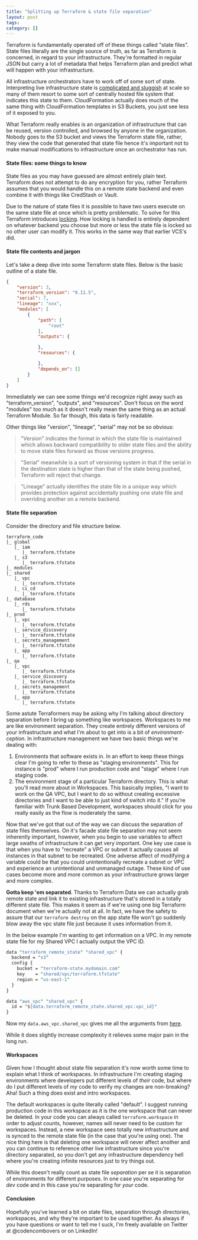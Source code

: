 ```yaml
---
title: "Splitting up Terraform & state file separation"
layout: post
tags:
category: []
---
```


Terraform is fundamentally operated off of these things called "state files". State files literally are the single source of truth, as far as Terraform is concerned, in regard to your infrastructure. They're formatted in regular JSON but carry a lot of metadata that helps Terraform plan and predict what will happen with your infrastructure.

All infrastructure orchestrators have to work off of some sort of state. Interpreting live infrastructure state is [complicated and sluggish](https://github.com/hashicorp/terraform/issues/10474) at scale so many of them resort to some sort of centrally hosted file system that indicates this state to them. CloudFormation actually does much of the same thing with CloudFormation templates in S3 Buckets, you just see less of it exposed to you.

What Terraform really enables is an organization of infrastructure that can be reused, version controlled, and browsed by anyone in the organization. Nobody goes to the S3 bucket and views the Terraform state file, rather, they view the code that generated that state file hence it's important not to make manual modifications to infrastructure once an orchestrator has run.

<!--more-->

#### State files: some things to know

State files as you may have guessed are almost entirely plain text. Terraform does not attempt to do any encryption for you, rather Terraform assumes that you would handle this on a remote state backend and even combine it with things like CredStash or Vault.

Due to the nature of state files it is possible to have two users execute on the same state file at once which is pretty problematic. To solve for this Terraform introduces [locking](https://www.terraform.io/docs/state/locking.html). How locking is handled is entirely dependent on whatever backend you choose but more or less the state file is locked so no other user can modify it. This works in the same way that earlier VCS's did.



#### State file contents and jargon

Let's take a deep dive into some Terraform state files. Below is the basic outline of a state file.

```json
{
    "version": 3,
    "terraform_version": "0.11.5",
    "serial": 7,
    "lineage": "xxx",
    "modules": [
        {
            "path": [
                "root"
            ],
            "outputs": {

            },
            "resources": {

            },
            "depends_on": []
        }
    ]
}
```

Immediately we can see some things we'd recognize right away such as "terraform_version", "outputs", and "resources". Don't focus on the word "modules" too much as it doesn't really mean the same thing as an actual Terraform Module. So far though, this data is fairly readable.

Other things like "version", "lineage", "serial" may not be so obvious:

> "Version" indicates the format in which the state file is maintained which allows backward compatibility to older state files and the ability to move state files forward as those versions progress.

> "Serial" meanwhile is a sort of versioning system in that if the serial in the destination state is higher than that of the state being pushed, Terraform will reject that change.

> "Lineage" actually identifies the state file in a unique way which provides protection against accidentally pushing one state file and overriding another on a remote backend.

#### State file separation

Consider the directory and file structure below.

```
terraform_code
|_ global
   |_ iam
      |_ terraform.tfstate
   |_ s3
      |_ terraform.tfstate
|_ modules
|_ shared
   |_ vpc
      |_ terraform.tfstate
   |_ ci_cd
      |_ terraform.tfstate
|_ database
   |_ rds
      |_ terraform.tfstate
|_ prod
   |_ vpc
      |_ terraform.tfstate
   |_ service_discovery
      |_ terraform.tfstate
   |_ secrets_management
      |_ terraform.tfstate
   |_ app
      |_ terraform.tfstate
|_ qa
   |_ vpc
      |_ terraform.tfstate
   |_ service_discovery
      |_ terraform.tfstate
   |_ secrets_management
      |_ terraform.tfstate
   |_ app
      |_ terraform.tfstate
```

Some astute Terraformers may be asking why I'm talking about directory separation before I bring up something like workspaces. Workspaces to me are like environment separation. They create entirely different versions of your infrastructure and what I'm about to get into is a bit of *environment-ception*. In infrastructure management we have two basic things we're dealing with:

1. Environments that software exists in. In an effort to keep these things clear I'm going to refer to these as "staging environments". This for instance is "prod" where I run production code and "stage" where I run staging code.
2. The environment stage of a particular Terraform directory. This is what you'll read more about in Workspaces. This basically implies, "I want to work on the QA VPC, but I want to do so without creating excessive directories and I want to be able to just kind of switch into it." If you're familiar with Trunk Based Development, workspaces should click for you really easily as the flow is moderately the same.

Now that we've got that out of the way we can discuss the separation of state files themselves. On it's facade state file separation may not seem inherently important, however, when you begin to use variables to affect large swaths of infrastructure it can get very important. One key use case is that when you have to "recreate" a VPC or subnet it actually causes all instances in that subnet to be recreated. One adverse affect of modifying a variable could be that you could unintentionally recreate a subnet or VPC and experience an unintentional and unmanaged outage. These kind of use cases become more and more common as your infrastructure grows larger and more complex.

**Gotta keep 'em separated**. Thanks to Terraform Data we can actually grab remote state and link it to existing infrastructure that's stored in a totally different state file. This makes it seem as if we're using one big Terraform document when we're actually not at all. In fact, we have the safety to assure that our `terraform destroy` on the app state file won't go suddenly blow away the vpc state file just because it uses information from it.

In the below example I'm wanting to get information on a VPC. In my remote state file for my Shared VPC I actually output the VPC ID.

```perl
data "terraform_remote_state" "shared_vpc" {
  backend = "s3"
  config {
    bucket = "terraform-state.mydomain.com"
    key    = "shared/vpc/terraform.tfstate"
    region = "us-east-1"
  }
}

data "aws_vpc" "shared_vpc" {
  id = "${data.terraform_remote_state.shared_vpc.vpc_id}"
}
```

Now my `data.aws_vpc.shared_vpc` gives me all the arguments from [here](https://www.terraform.io/docs/providers/aws/d/vpc.html).

While it does slightly increase complexity it relieves some major pain in the long run.

#### Workspaces

Given how I thought about state file separation it's now worth some time to explain what I think of workspaces. In infrastructure I'm creating staging environments where developers put different levels of *their* code, but where do I put different levels of *my* code to verify my changes are non-breaking? Aha! Such a thing does exist and intro workspaces.

The default workspaces is quite literally called "default". I suggest running production code in this workspace as it is the one workspace that can never be deleted. In your code you can always called `terraform.workspace` in order to adjust counts, however, names will never need to be custom for workspaces. Instead, a new workspace sees totally new infrastructure and is synced to the remote state file (in the case that you're using one). The nice thing here is that deleting one workspace will never affect another and you can continue to reference other live infrastructure since you're directory separated, so you don't get any infrastructure dependency hell where you're creating infinite resources just to try things out.

While this doesn't really count as state file *separation* per se it is separation of environments for different purposes. In one case you're separating for *dev* code and in this case you're separating for *your* code.

#### Conclusion

Hopefully you've learned a bit on state files, separation through directories, workspaces, and why they're important to be used together. As always if you have questions or want to tell me I suck, I'm freely available on Twitter at @codencombovers or on LinkedIn!
